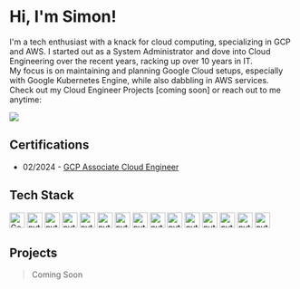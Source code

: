 # Hi, I'm Simon!
I'm a tech enthusiast with a knack for cloud computing, specializing in GCP and AWS. I started out as a System Administrator and dove into Cloud Engineering over the recent years, racking up over 10 years in IT. \
My focus is on maintaining and planning Google Cloud setups, especially with Google Kubernetes Engine, while also dabbling in AWS services. \
Check out my Cloud Engineer Projects [coming soon] or reach out to me anytime: 

[![](https://img.shields.io/badge/LinkedIn-0077B5?logo=linkedin&logoColor=white)](https://www.linkedin.com/in/simonpaule)

## Certifications
- 02/2024 - [GCP Associate Cloud Engineer](https://google.accredible.com/f260ec07-ac42-4ca9-9af8-94dd88b8b53e)

## Tech Stack
<img src="https://img.shields.io/badge/GCP-white?logo=googlecloud&labelColor=%23232F3E" alt="Google Cloud badge" width="auto" height="27">
<img src="https://img.shields.io/badge/AWS-white?logo=amazonaws&labelColor=%23232F3E" alt="python badge" width="auto" height="27">

<img src="https://img.shields.io/badge/Python-white?logo=python&labelColor=%23232F3E" alt="python badge" width="auto" height="27">
<img src="https://img.shields.io/badge/Bash-white?logo=gnubash&labelColor=%23232F3E" alt="python badge" width="auto" height="27">
<img src="https://img.shields.io/badge/PowerShell-white?logo=powershell&labelColor=%23232F3E" alt="python badge" width="auto" height="27">

<img src="https://img.shields.io/badge/Kubernetes-white?logo=kubernetes&labelColor=%23232F3E" alt="python badge" width="auto" height="27">
<img src="https://img.shields.io/badge/Docker-white?logo=docker&labelColor=%23232F3E" alt="python badge" width="auto" height="27">
<img src="https://img.shields.io/badge/Helm-white?logo=helm&labelColor=%23232F3E" alt="python badge" width="auto" height="27">

<img src="https://img.shields.io/badge/Terraform-white?logo=terraform&labelColor=%23232F3E" alt="python badge" width="auto" height="27">
<img src="https://img.shields.io/badge/Ansible-white?logo=ansible&labelColor=%23232F3E" alt="python badge" width="auto" height="27">
<img src="https://img.shields.io/badge/Jenkins-white?logo=jenkins&labelColor=%23232F3E" alt="python badge" width="auto" height="27">
<img src="https://img.shields.io/badge/ArgoCD-white?logo=argo&labelColor=%23232F3E" alt="python badge" width="auto" height="27">

<img src="https://img.shields.io/badge/Elasticsearch-white?logo=elasticsearch&labelColor=%23232F3E" alt="python badge" width="auto" height="27">
<img src="https://img.shields.io/badge/Kibana-white?logo=kibana&labelColor=%23232F3E" alt="python badge" width="auto" height="27">
<img src="https://img.shields.io/badge/Graylog-white?logo=graylog&labelColor=%23232F3E" alt="python badge" width="auto" height="27">


## Projects

>Coming Soon